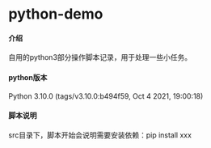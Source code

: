 # python-demo

#### 介绍
自用的python3部分操作脚本记录，用于处理一些小任务。
#### python版本
Python 3.10.0 (tags/v3.10.0:b494f59, Oct  4 2021, 19:00:18)
#### 脚本说明
src目录下，脚本开始会说明需要安装依赖：pip install xxx
